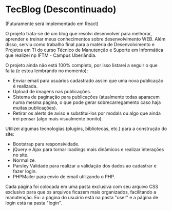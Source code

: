 # TecBlog (Descontinuado)
(Futuramente será implementado em React)

O projeto trata-se de um blog que resolvi desenvolver para melhorar, aprender e treinar meus conhecimentos sobre desenvolvimento WEB. Além disso, serviu como trabalho final para a matéria de Desenvolvimento e Projetos em TI do curso Técnico de Manutenção e Suporte em Informática que realizei np IFTM - Campus Uberlândia.

O projeto ainda não está 100% completo, por isso listarei a seguir o que falta (e estou lembrando no momento):
  - Enviar email para usuários cadastrado assim que uma nova publicação é realizada.
  - Upload de imagens nas publicações.
  - Sistema de paginação para publicações (atualmente todas aparacem numa mesma página, o que pode gerar sobrecarregamento caso haja muitas publicações).
  - Retirar os alerts de aviso e substituí-los por modals ou algo que ainda irei pensar (algo mais visualmente bonito).

Utilizei algumas tecnologias (plugins, bibliotecas, etc.) para a construção do site:
 - Bootstrap para responsividade.
 - jQuery e Ajax para tornar loadings mais dinâmicos e realizar interações no site.
 - Normalize.
 - Parsley Validade para realizar a validação dos dados ao cadastrar e fazer login.
 - PHPMailer para envio de email utilizando o PHP.

Cada página foi colocada em uma pasta exclusiva com seu arquivo CSS exclusivo para que os arquivos ficazem mais organizados, facilitando a manutenção. Ex: a página do usuário está na pasta "user" e a página de login está na pasta "login".

